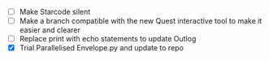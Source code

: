 - [ ] Make Starcode silent
- [ ] Make a branch compatible with the new Quest interactive tool to make it easier and clearer
- [ ] Replace print with echo statements to update Outlog
- [x] Trial Parallelised Envelope.py and update to repo
